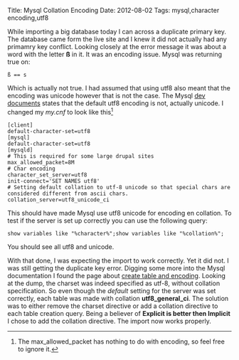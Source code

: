 Title: Mysql Collation Encoding
Date: 2012-08-02
Tags: mysql,character encoding,utf8


While importing a big database today I can across a duplicate primary key. The database came form the live site and I knew it did not actually had any primamry key conflict. Looking closely at the error message it was about a word with the letter **ß** in it. It was an encoding issue. Mysql was returning true on:

	ß == s

Which is actually not true. I had assumed that using utf8 also meant that the encoding was unicode however that is not the case. The Mysql [dev documents](http://dev.mysql.com/doc/refman/5.5/en/charset-unicode-sets.html) states that the default utf8 encoding is not, actually unicode.  I changed my *my.cnf* to look like this[^cnf]

	[client]
	default-character-set=utf8
	[mysql]
	default-character-set=utf8
	[mysqld]
	# This is required for some large drupal sites
	max_allowed_packet=8M
	# Char encoding
	character_set_server=utf8
	init-connect='SET NAMES utf8'
	# Setting default collation to utf-8 unicode so that special chars are considered different from ascii chars.
	collation_server=utf8_unicode_ci

This should have made Mysql use utf8 unicode for encoding en collation. To test if the server is set up correctly you can use the following query:

	show variables like "%character%";show variables like "%collation%";

You should see all utf8 and unicode.

With that done, I was expecting the import to work correctly. Yet it did not. I was still getting the duplicate key error. Digging some more into the Mysql documentation I found the page about [create table and encoding](http://dev.mysql.com/doc/refman/5.0/en/charset-table.html). Looking at the dump, the charset was indeed specified as utf-8, without collation specification. So even though the *default* setting for the server was set correctly, each table was made with collation **utf8_general_ci**. The solution was to either remove the charset directive or add a collation directive to each table creation query. Being a believer of **Explicit is better then Implicit** I chose to add the collation directive. The import now works properly.

[^cnf]: The max_allowed_packet has nothing to do with encoding, so feel free to ignore it.